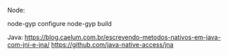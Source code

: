 Node:

node-gyp configure
node-gyp build

Java:
https://blog.caelum.com.br/escrevendo-metodos-nativos-em-java-com-jni-e-jna/
https://github.com/java-native-access/jna